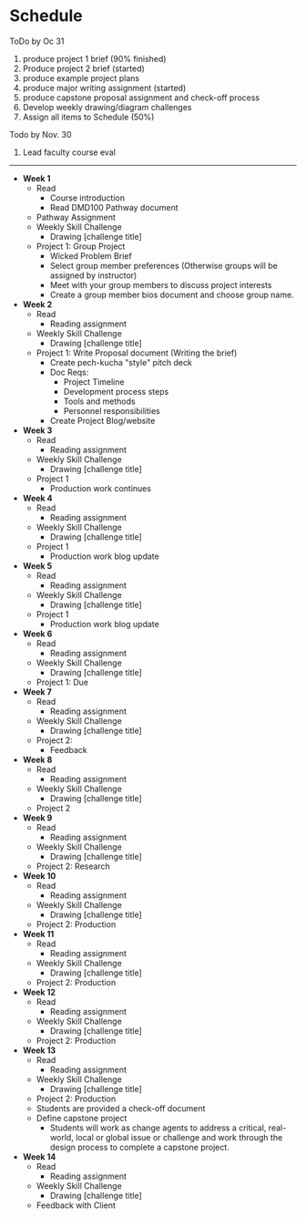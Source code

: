 # Schedule

ToDo by Oc 31

1. produce project 1 brief (90% finished)
2. Produce project 2 brief (started)
3. produce example project plans
4. produce major writing assignment (started)
5. produce  capstone proposal assignment and check-off process
6. Develop weekly drawing/diagram challenges
7. Assign all items to Schedule (50%)

Todo by Nov. 30

1. Lead faculty course eval

---
- **Week 1**
   - Read
      - Course introduction
      - Read DMD100 Pathway document
   - Pathway Assignment
   - Weekly Skill Challenge
      - Drawing \[challenge title\]
   - Project 1: Group Project 
      - Wicked Problem Brief
      - Select group member preferences \(Otherwise groups will be assigned by instructor\)
      - Meet with your group members to discuss project interests
      - Create a group member bios document and choose group name.
- **Week 2**
   - Read
      - Reading assignment
   - Weekly Skill Challenge
      - Drawing \[challenge title\]
   - Project 1:  Write Proposal document \(Writing the brief\)
      - Create pech-kucha "style" pitch deck
      - Doc Reqs:
         - Project Timeline
         - Development process steps
         - Tools and methods
         - Personnel responsibilities
      - Create Project Blog/website
- **Week 3**
   - Read
      - Reading assignment
   - Weekly Skill Challenge
      - Drawing \[challenge title\]
   - Project 1
      - Production work continues
- **Week 4**
   - Read
      - Reading assignment
   - Weekly Skill Challenge
      - Drawing \[challenge title\]
   - Project 1
      - Production work blog update
- **Week 5**
   - Read
      - Reading assignment
   - Weekly Skill Challenge
      - Drawing \[challenge title\]
   - Project 1
      - Production work blog update
- **Week 6**
   - Read
      - Reading assignment
   - Weekly Skill Challenge
      - Drawing \[challenge title\]
   - Project 1:  Due
- **Week 7**
   - Read
      - Reading assignment
   - Weekly Skill Challenge
      - Drawing \[challenge title\]
   - Project 2:
      - Feedback
- **Week 8**
   - Read
      - Reading assignment
   - Weekly Skill Challenge
      - Drawing \[challenge title\]
   - Project 2
- **Week 9**
   - Read
      - Reading assignment
   - Weekly Skill Challenge
      - Drawing \[challenge title\]
   - Project 2: Research
- **Week 10**
   - Read
      - Reading assignment
   - Weekly Skill Challenge
      - Drawing \[challenge title\]
   - Project 2: Production
- **Week 11**
   - Read
      - Reading assignment
   - Weekly Skill Challenge
      - Drawing \[challenge title\]
   - Project 2: Production
- **Week 12**
   - Read
      - Reading assignment
   - Weekly Skill Challenge
      - Drawing \[challenge title\]
   - Project 2: Production
- **Week 13**
   - Read
      - Reading assignment
   - Weekly Skill Challenge
      - Drawing \[challenge title\]
   - Project 2: Production
   - Students are provided a check-off document
   - Define capstone project
     - Students will work as change agents to address a critical, real-world, local or global issue or challenge and work through the design process to complete a capstone project.
- **Week 14**
   - Read
      - Reading assignment
   - Weekly Skill Challenge
      - Drawing \[challenge title\]
   - Feedback with Client



